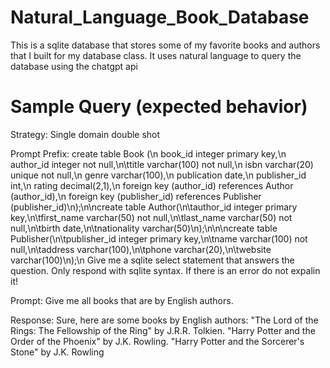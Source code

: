 # Natural_Language_Book_Database
This is a sqlite database that stores some of my favorite books and authors that I built for my database class. It uses natural language to query the database using the chatgpt api

# Sample Query (expected behavior)

Strategy: Single domain double shot

Prompt Prefix: create table Book (\n    book_id integer primary key,\n    author_id integer not null,\n\ttitle varchar(100) not null,\n    isbn varchar(20) unique not null,\n    genre varchar(100),\n    publication date,\n    publisher_id int,\n    rating decimal(2,1),\n    foreign key (author_id) references Author (author_id),\n    foreign key (publisher_id) references Publisher (publisher_id)\n);\n\ncreate table Author(\n\tauthor_id integer primary key,\n\tfirst_name varchar(50) not null,\n\tlast_name varchar(50) not null,\n\tbirth date,\n\tnationality varchar(50)\n);\n\n\ncreate table Publisher(\n\tpublisher_id integer primary key,\n\tname varchar(100) not null,\n\taddress varchar(100),\n\tphone varchar(20),\n\twebsite varchar(100)\n);\n Give me a sqlite select statement that answers the question. Only respond with sqlite syntax. If there is an error do not expalin it!

Prompt: Give me all books that are by English authors.

Response: Sure, here are some books by English authors: 
          "The Lord of the Rings: The Fellowship of the Ring" by J.R.R. Tolkien. 
          "Harry Potter and the Order of the Phoenix" by J.K. Rowling. 
          "Harry Potter and the Sorcerer's Stone" by J.K. Rowling

